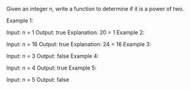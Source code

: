 Given an integer n, write a function to determine if it is a power of two.

 

Example 1:

Input: n = 1
Output: true
Explanation: 20 = 1
Example 2:

Input: n = 16
Output: true
Explanation: 24 = 16
Example 3:

Input: n = 3
Output: false
Example 4:

Input: n = 4
Output: true
Example 5:

Input: n = 5
Output: false